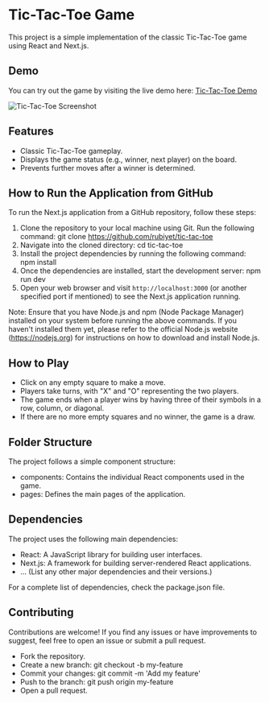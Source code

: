 # Tic-Tac-Toe Game

This project is a simple implementation of the classic Tic-Tac-Toe game using React and Next.js.

## Demo

You can try out the game by visiting the live demo here: [Tic-Tac-Toe Demo](https://tic-tac-toe-rubiyet.vercel.app/)

![Tic-Tac-Toe Screenshot](/Screenshot_1.png)

## Features

- Classic Tic-Tac-Toe gameplay.
- Displays the game status (e.g., winner, next player) on the board.
- Prevents further moves after a winner is determined.

## How to Run the Application from GitHub

To run the Next.js application from a GitHub repository, follow these steps:

1. Clone the repository to your local machine using Git. Run the following command: git clone https://github.com/rubiyet/tic-tac-toe
2. Navigate into the cloned directory: cd tic-tac-toe
3. Install the project dependencies by running the following command: npm install
4. Once the dependencies are installed, start the development server: npm run dev
5. Open your web browser and visit `http://localhost:3000` (or another specified port if mentioned) to see the Next.js application running.

Note: Ensure that you have Node.js and npm (Node Package Manager) installed on your system before running the above commands. If you haven't installed them yet, please refer to the official Node.js website (https://nodejs.org) for instructions on how to download and install Node.js.

## How to Play
- Click on any empty square to make a move.
- Players take turns, with "X" and "O" representing the two players.
- The game ends when a player wins by having three of their symbols in a row, column, or diagonal.
- If there are no more empty squares and no winner, the game is a draw.

## Folder Structure

The project follows a simple component structure:

- components: Contains the individual React components used in the game.
- pages: Defines the main pages of the application.

## Dependencies

The project uses the following main dependencies:

- React: A JavaScript library for building user interfaces.
- Next.js: A framework for building server-rendered React applications.
- ... (List any other major dependencies and their versions.)

For a complete list of dependencies, check the package.json file.

## Contributing

Contributions are welcome! If you find any issues or have improvements to suggest, feel free to open an issue or submit a pull request.

- Fork the repository.
- Create a new branch: git checkout -b my-feature
- Commit your changes: git commit -m 'Add my feature'
- Push to the branch: git push origin my-feature
- Open a pull request.